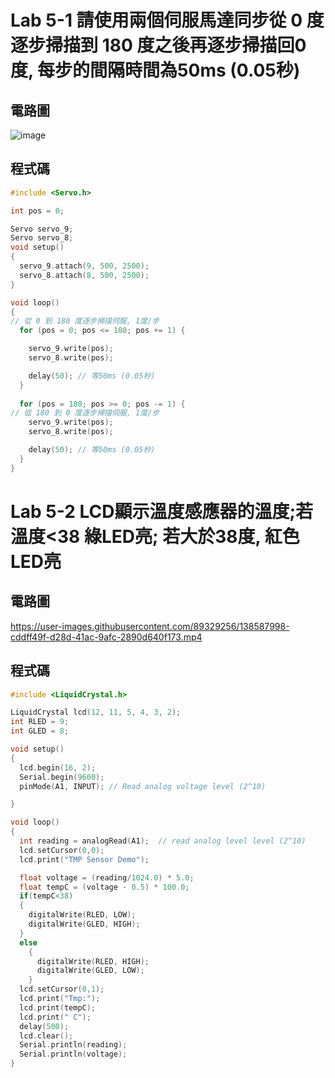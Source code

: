 # Lab 5-1 請使用兩個伺服馬達同步從 0 度逐步掃描到 180 度之後再逐步掃描回0度, 每步的間隔時間為50ms (0.05秒)

## 電路圖

![image](https://user-images.githubusercontent.com/89329256/138587207-61bfea63-f23e-43fd-8641-8304a9099ff1.png)

## 程式碼

````C
#include <Servo.h>

int pos = 0;

Servo servo_9;
Servo servo_8;
void setup()
{
  servo_9.attach(9, 500, 2500);
  servo_8.attach(8, 500, 2500);  
}

void loop()
{
// 從 0 到 180 度逐步掃描伺服, 1度/步
  for (pos = 0; pos <= 180; pos += 1) {

    servo_9.write(pos);
    servo_8.write(pos);       

    delay(50); // 等50ms (0.05秒)
  }
  
  for (pos = 180; pos >= 0; pos -= 1) {
// 從 180 到 0 度逐步掃描伺服, 1度/步
    servo_9.write(pos);
    servo_8.write(pos);        

    delay(50); // 等50ms (0.05秒)
  }
}
````
# Lab 5-2 LCD顯示溫度感應器的溫度;若溫度<38 綠LED亮; 若大於38度, 紅色LED亮

## 電路圖

https://user-images.githubusercontent.com/89329256/138587998-cddff49f-d28d-41ac-9afc-2890d640f173.mp4

## 程式碼

````C
#include <LiquidCrystal.h>

LiquidCrystal lcd(12, 11, 5, 4, 3, 2);
int RLED = 9;
int GLED = 8;

void setup() 
{
  lcd.begin(16, 2);
  Serial.begin(9600);	
  pinMode(A1, INPUT); // Read analog voltage level (2^10)

}

void loop() 
{
  int reading = analogRead(A1);  // read analog level level (2^10)
  lcd.setCursor(0,0);  
  lcd.print("TMP Sensor Demo");

  float voltage = (reading/1024.0) * 5.0;
  float tempC = (voltage - 0.5) * 100.0;
  if(tempC<38)
  {
    digitalWrite(RLED, LOW);
    digitalWrite(GLED, HIGH); 
  }
  else
    {
      digitalWrite(RLED, HIGH);
      digitalWrite(GLED, LOW);
    }
  lcd.setCursor(0,1);
  lcd.print("Tmp:");
  lcd.print(tempC);
  lcd.print(" C");
  delay(500);
  lcd.clear();
  Serial.println(reading);
  Serial.println(voltage);  
}
````

